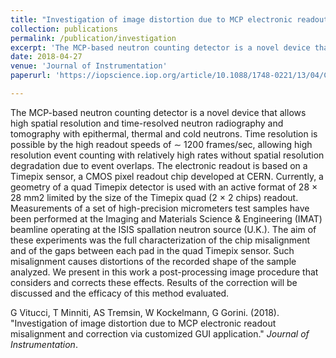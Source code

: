 ```yaml
---
title: "Investigation of image distortion due to MCP electronic readout misalignment and correction via customized GUI application"
collection: publications
permalink: /publication/investigation
excerpt: 'The MCP-based neutron counting detector is a novel device that allows high spatial resolution and time-resolved neutron radiography and tomography with epithermal, thermal and cold neutrons.[...]'
date: 2018-04-27
venue: 'Journal of Instrumentation'
paperurl: 'https://iopscience.iop.org/article/10.1088/1748-0221/13/04/C04028/meta'

---
```

The MCP-based neutron counting detector is a novel device that allows high spatial resolution and time-resolved neutron radiography and tomography with epithermal, thermal and cold neutrons. Time resolution is possible by the high readout speeds of ∼ 1200 frames/sec, allowing high resolution event counting with relatively high rates without spatial resolution degradation due to event overlaps. The electronic readout is based on a Timepix sensor, a CMOS pixel readout chip developed at CERN. Currently, a geometry of a quad Timepix detector is used with an active format of 28 × 28 mm2 limited by the size of the Timepix quad (2 × 2 chips) readout. Measurements of a set of high-precision micrometers test samples have been performed at the Imaging and Materials Science & Engineering (IMAT) beamline operating at the ISIS spallation neutron source (U.K.). The aim of these experiments was the full characterization of the chip misalignment and of the gaps between each pad in the quad Timepix sensor. Such misalignment causes distortions of the recorded shape of the sample analyzed. We present in this work a post-processing image procedure that considers and corrects these effects. Results of the correction will be discussed and the efficacy of this method evaluated.


G Vitucci, T Minniti, AS Tremsin, W Kockelmann, G Gorini. (2018). "Investigation of image distortion due to MCP electronic readout misalignment and correction via customized GUI application." <i>Journal of Instrumentation</i>. 